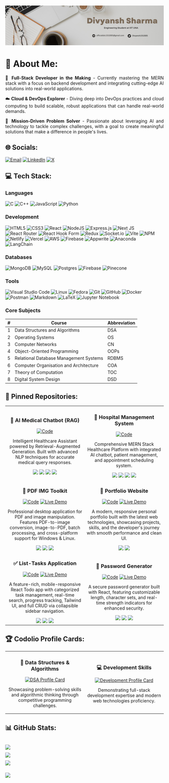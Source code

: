 <p align="center">
	<img src="header_img.jpg">
</p>


# 💫 About Me:
<div style="text-align: justify; font-size: 14px">

🚀 **Full-Stack Developer in the Making** - Currently mastering the MERN stack with a focus on backend development and integrating cutting-edge AI solutions into real-world applications.

☁️ **Cloud & DevOps Explorer** - Diving deep into DevOps practices and cloud computing to build scalable, robust applications that can handle real-world demands.

🎯 **Mission-Driven Problem Solver** - Passionate about leveraging AI and technology to tackle complex challenges, with a goal to create meaningful solutions that make a difference in people's lives.

</div>

## 🌐 Socials:
[![Email](https://img.shields.io/badge/Email-D14836?logo=gmail&logoColor=white)](mailto:officialdslc1552005@gmail.com) 
[![LinkedIn](https://img.shields.io/badge/LinkedIn-%230077B5.svg?logo=linkedin&logoColor=white)](https://linkedin.com/in/divyansh-sharma-b05897286) [![X](https://img.shields.io/badge/X-black.svg?logo=X&logoColor=white)](https://x.com/divyansh1552005) 

## 💻 Tech Stack:

### Languages
![C](https://img.shields.io/badge/c-%2300599C.svg?style=for-the-badge&logo=c&logoColor=white) ![C++](https://img.shields.io/badge/c++-%2300599C.svg?style=for-the-badge&logo=c%2B%2B&logoColor=white) ![JavaScript](https://img.shields.io/badge/javascript-%23323330.svg?style=for-the-badge&logo=javascript&logoColor=%23F7DF1E) ![Python](https://img.shields.io/badge/python-3670A0?style=for-the-badge&logo=python&logoColor=ffdd54)

### Development
![HTML5](https://img.shields.io/badge/html5-%23E34F26.svg?style=for-the-badge&logo=html5&logoColor=white) ![CSS3](https://img.shields.io/badge/css3-%231572B6.svg?style=for-the-badge&logo=css3&logoColor=white) ![React](https://img.shields.io/badge/react-%2320232a.svg?style=for-the-badge&logo=react&logoColor=%2361DAFB) ![NodeJS](https://img.shields.io/badge/node.js-6DA55F?style=for-the-badge&logo=node.js&logoColor=white) ![Express.js](https://img.shields.io/badge/express.js-%23404d59.svg?style=for-the-badge&logo=express&logoColor=%2361DAFB) ![Next JS](https://img.shields.io/badge/Next-black?style=for-the-badge&logo=next.js&logoColor=white) ![React Router](https://img.shields.io/badge/React_Router-CA4245?style=for-the-badge&logo=react-router&logoColor=white) ![React Hook Form](https://img.shields.io/badge/React%20Hook%20Form-%23EC5990.svg?style=for-the-badge&logo=reacthookform&logoColor=white) ![Redux](https://img.shields.io/badge/redux-%23593d88.svg?style=for-the-badge&logo=redux&logoColor=white) ![Socket.io](https://img.shields.io/badge/Socket.io-black?style=for-the-badge&logo=socket.io&badgeColor=010101) ![Vite](https://img.shields.io/badge/vite-%23646CFF.svg?style=for-the-badge&logo=vite&logoColor=white) ![NPM](https://img.shields.io/badge/NPM-%23CB3837.svg?style=for-the-badge&logo=npm&logoColor=white) ![Netlify](https://img.shields.io/badge/netlify-%23000000.svg?style=for-the-badge&logo=netlify&logoColor=#00C7B7) ![Vercel](https://img.shields.io/badge/vercel-%23000000.svg?style=for-the-badge&logo=vercel&logoColor=white) ![AWS](https://img.shields.io/badge/AWS-%23FF9900.svg?style=for-the-badge&logo=amazon-aws&logoColor=white) ![Firebase](https://img.shields.io/badge/firebase-%23039BE5.svg?style=for-the-badge&logo=firebase) ![Appwrite](https://img.shields.io/badge/Appwrite-%23FD366E.svg?style=for-the-badge&logo=appwrite&logoColor=white) ![Anaconda](https://img.shields.io/badge/Anaconda-%2344A833.svg?style=for-the-badge&logo=anaconda&logoColor=white) ![LangChain](https://img.shields.io/badge/langchain-1C3C3C?style=for-the-badge&logo=langchain&logoColor=white)

### Databases
![MongoDB](https://img.shields.io/badge/MongoDB-%234ea94b.svg?style=for-the-badge&logo=mongodb&logoColor=white) ![MySQL](https://img.shields.io/badge/mysql-4479A1.svg?style=for-the-badge&logo=mysql&logoColor=white) ![Postgres](https://img.shields.io/badge/postgres-%23316192.svg?style=for-the-badge&logo=postgresql&logoColor=white) ![Firebase](https://img.shields.io/badge/firebase-a08021?style=for-the-badge&logo=firebase&logoColor=ffcd34) ![Pinecone](https://img.shields.io/badge/Pinecone-000000?style=for-the-badge&logo=pinecone&logoColor=white)

### Tools
![Visual Studio Code](https://img.shields.io/badge/Visual%20Studio%20Code-0078d4.svg?style=for-the-badge&logo=visual-studio-code&logoColor=white) ![Linux](https://img.shields.io/badge/Linux-FCC624?style=for-the-badge&logo=linux&logoColor=black) ![Fedora](https://img.shields.io/badge/Fedora-294172?style=for-the-badge&logo=fedora&logoColor=white) ![Git](https://img.shields.io/badge/git-%23F05033.svg?style=for-the-badge&logo=git&logoColor=white) ![GitHub](https://img.shields.io/badge/github-%23121011.svg?style=for-the-badge&logo=github&logoColor=white) ![Docker](https://img.shields.io/badge/docker-%230db7ed.svg?style=for-the-badge&logo=docker&logoColor=white) ![Postman](https://img.shields.io/badge/Postman-FF6C37?style=for-the-badge&logo=postman&logoColor=white) ![Markdown](https://img.shields.io/badge/markdown-%23000000.svg?style=for-the-badge&logo=markdown&logoColor=white) ![LaTeX](https://img.shields.io/badge/latex-%23008080.svg?style=for-the-badge&logo=latex&logoColor=white) ![Jupyter Notebook](https://img.shields.io/badge/jupyter-%23FA0F00.svg?style=for-the-badge&logo=jupyter&logoColor=white)

### Core Subjects

| # | Course | Abbreviation |
|---|--------------|--------------|
| 1 | Data Structures and Algorithms | DSA |
| 2 | Operating Systems | OS |
| 3 | Computer Networks | CN |
| 4 | Object-Oriented Programming | OOPs |
| 5 | Relational Database Management Systems | RDBMS |
| 6 | Computer Organisation and Architecture | COA |
| 7 | Theory of Computation | TOC |
| 8 | Digital System Design | DSD |



## 📌 Pinned Repositories:

<div align="center">
  <table>
    <tr>
      <td width="50%">
        <h3 align="center">🤖 AI Medical Chatbot (RAG)</h3>
        <div align="center">
          <a href="https://github.com/Divyansh1552005/Medical_Chatbot_OpenAI.git" target="_blank"><img src="https://img.shields.io/badge/Code-000000?style=for-the-badge&logo=github&logoColor=white" alt="Code"></a>
<!--           <a href="#" target="_blank"><img src="https://img.shields.io/badge/Live-00C7B7?style=for-the-badge&logo=netlify&logoColor=white" alt="Live Demo"></a> -->
        </div>
        <p align="center">Intelligent Healthcare Assistant powered by Retrieval-Augmented Generation. Built with advanced NLP techniques for accurate medical query responses.</p>
        <div align="center">
          <img src="https://img.shields.io/badge/Python-3670A0?style=for-the-badge&logo=python&logoColor=ffdd54">
          <img src="https://img.shields.io/badge/langchain-1C3C3C?style=for-the-badge&logo=langchain&logoColor=white">
          <img src="https://img.shields.io/badge/Pinecone-000000?style=for-the-badge&logo=pinecone&logoColor=white">
          <img src="https://img.shields.io/badge/OpenAI-412991?style=for-the-badge&logo=openai&logoColor=white">
        </div>
      </td>
      <td width="50%">
        <h3 align="center">🏥 Hospital Management System</h3>
        <div align="center">
          <a href="https://github.com/Divyansh1552005/prescripto-full-stack#" target="_blank"><img src="https://img.shields.io/badge/Code-000000?style=for-the-badge&logo=github&logoColor=white" alt="Code"></a>
<!--           <a href="#" target="_blank"><img src="https://img.shields.io/badge/Live-00C7B7?style=for-the-badge&logo=netlify&logoColor=white" alt="Live Demo"></a> -->
        </div>
        <p align="center">Comprehensive MERN Stack Healthcare Platform with integrated AI chatbot, patient management, and appointment scheduling system.</p>
        <div align="center">
          <img src="https://img.shields.io/badge/react-%2320232a.svg?style=for-the-badge&logo=react&logoColor=%2361DAFB">
          <img src="https://img.shields.io/badge/node.js-6DA55F?style=for-the-badge&logo=node.js&logoColor=white">
          <img src="https://img.shields.io/badge/express.js-%23404d59.svg?style=for-the-badge&logo=express&logoColor=%2361DAFB">
          <img src="https://img.shields.io/badge/MongoDB-%234ea94b.svg?style=for-the-badge&logo=mongodb&logoColor=white">
        </div>
      </td>
    </tr>
    <tr>
      <td width="50%">
        <h3 align="center">📄 PDF IMG Toolkit</h3>
        <div align="center">
          <a href="https://github.com/Divyansh1552005/PDF-IMG-Toolkit.git" target="_blank"><img src="https://img.shields.io/badge/Code-000000?style=for-the-badge&logo=github&logoColor=white" alt="Code"></a>
          <a href="https://pdf-img-editor-converter-toolkit-so.vercel.app/" target="_blank"><img src="https://img.shields.io/badge/Live-00C7B7?style=for-the-badge&logo=netlify&logoColor=white" alt="Live Demo"></a>
        </div>
        <p align="center">Professional desktop application for PDF and image manipulation. Features PDF-to-image conversion, image-to-PDF, batch processing, and cross-platform support for Windows & Linux.</p>
        <div align="center">
          <img src="https://img.shields.io/badge/react-%2320232a.svg?style=for-the-badge&logo=react&logoColor=%2361DAFB">
          <img src="https://img.shields.io/badge/tailwindcss-%2338B2AC.svg?style=for-the-badge&logo=tailwind-css&logoColor=white">
          <img src="https://img.shields.io/badge/Desktop-4285F4?style=for-the-badge&logo=windows&logoColor=white">
        </div>
      </td>
      <td width="50%">
        <h3 align="center">💼 Portfolio Website</h3>
        <div align="center">
          <a href="https://github.com/Divyansh1552005/Divyansh-portfolio" target="_blank"><img src="https://img.shields.io/badge/Code-000000?style=for-the-badge&logo=github&logoColor=white" alt="Code"></a>
          <a href="https://divyansh1552005-portfolio.vercel.app/" target="_blank"><img src="https://img.shields.io/badge/Live-00C7B7?style=for-the-badge&logo=netlify&logoColor=white" alt="Live Demo"></a>
        </div>
        <p align="center">A modern, responsive personal portfolio built with the latest web technologies, showcasing projects, skills, and the developer's journey with smooth performance and clean UI.</p>
        <div align="center">
          <img src="https://img.shields.io/badge/Next-black?style=for-the-badge&logo=next.js&logoColor=white">
          <img src="https://img.shields.io/badge/tailwindcss-%2338B2AC.svg?style=for-the-badge&logo=tailwind-css&logoColor=white">
        </div>
      </td>
    </tr>
    <tr>
      <td width="50%">
        <h3 align="center">✅ List-Tasks Application</h3>
        <div align="center">
          <a href="https://github.com/Divyansh1552005/React_Beginner_Projects/tree/main/10TodoApp" target="_blank"><img src="https://img.shields.io/badge/Code-000000?style=for-the-badge&logo=github&logoColor=white" alt="Code"></a>
          <a href="https://listtasks.vercel.app/" target="_blank"><img src="https://img.shields.io/badge/Live-00C7B7?style=for-the-badge&logo=netlify&logoColor=white" alt="Live Demo"></a>
        </div>
        <p align="center">A feature-rich, mobile-responsive React Todo app with categorized task management, real-time search, progress tracking, Tailwind UI, and full CRUD via collapsible sidebar navigation.</p>
        <div align="center">
          <img src="https://img.shields.io/badge/react-%2320232a.svg?style=for-the-badge&logo=react&logoColor=%2361DAFB">
          <img src="https://img.shields.io/badge/tailwindcss-%2338B2AC.svg?style=for-the-badge&logo=tailwind-css&logoColor=white">
          <img src="https://img.shields.io/badge/Local%20Storage-FF6B6B?style=for-the-badge&logo=html5&logoColor=white">
        </div>
      </td>
      <td width="50%">
        <h3 align="center">🔐 Password Generator</h3>
        <div align="center">
          <a href="https://github.com/Divyansh1552005/React_Beginner_Projects/tree/main/5_Password_generator" target="_blank"><img src="https://img.shields.io/badge/Code-000000?style=for-the-badge&logo=github&logoColor=white" alt="Code"></a>
          <a href="https://securepasswordgeneratordsc.vercel.app/" target="_blank"><img src="https://img.shields.io/badge/Live-00C7B7?style=for-the-badge&logo=netlify&logoColor=white" alt="Live Demo"></a>
        </div>
        <p align="center">A secure password generator built with React, featuring customizable length, character sets, and real-time strength indicators for enhanced security.</p>
        <div align="center">
          <img src="https://img.shields.io/badge/react-%2320232a.svg?style=for-the-badge&logo=react&logoColor=%2361DAFB">
          <img src="https://img.shields.io/badge/tailwindcss-%2338B2AC.svg?style=for-the-badge&logo=tailwind-css&logoColor=white">
          <img src="https://img.shields.io/badge/Lucide-000000?style=for-the-badge&logo=lucide&logoColor=white">
        </div>
      </td>
    </tr>
  </table>
</div>



## 🏆 Codolio Profile Cards:

<div align="center">
  <table>
    <tr>
      <td width="50%">
        <h3 align="center">🧩 Data Structures & Algorithms</h3>
        <div align="center">
          <a href="https://codolio.com/profile/YCp7ONOS/card" target="_blank">
            <img src="https://codolio.com/api/profile/YCp7ONOS/card/dsa" alt="DSA Profile Card" width="100%">
          </a>
        </div>
        <p align="center">Showcasing problem-solving skills and algorithmic thinking through competitive programming challenges.</p>
      </td>
      <td width="50%">
        <h3 align="center">💻 Development Skills</h3>
        <div align="center">
          <a href="https://codolio.com/profile/YCp7ONOS/card" target="_blank">
            <img src="https://codolio.com/api/profile/YCp7ONOS/card/development" alt="Development Profile Card" width="100%">
          </a>
        </div>
        <p align="center">Demonstrating full-stack development expertise and modern web technologies proficiency.</p>
      </td>
    </tr>
  </table>
</div>



## 📊 GitHub Stats:
![](https://github-readme-stats.vercel.app/api?username=divyansh1552005&theme=dark&hide_border=false&include_all_commits=false&count_private=false)<br/>
![](https://nirzak-streak-stats.vercel.app/?user=divyansh1552005&theme=dark&hide_border=false)<br/>
![](https://github-readme-stats.vercel.app/api/top-langs/?username=divyansh1552005&theme=dark&hide_border=false&include_all_commits=false&count_private=false&layout=compact)
---
[![](https://visitcount.itsvg.in/api?id=divyansh1552005&icon=0&color=0)](https://visitcount.itsvg.in)
